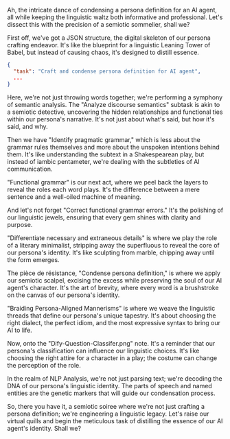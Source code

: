 
 Ah, the intricate dance of condensing a persona definition for an AI agent, all while keeping the linguistic waltz both informative and professional. Let's dissect this with the precision of a semiotic sommelier, shall we?

First off, we've got a JSON structure, the digital skeleton of our persona crafting endeavor. It's like the blueprint for a linguistic Leaning Tower of Babel, but instead of causing chaos, it's designed to distill essence.

```json
{
  "task": "Craft and condense persona definition for AI agent",
  ...
}
```

Here, we're not just throwing words together; we're performing a symphony of semantic analysis. The "Analyze discourse semantics" subtask is akin to a semiotic detective, uncovering the hidden relationships and functional ties within our persona's narrative. It's not just about what's said, but how it's said, and why.

Then we have "Identify pragmatic grammar," which is less about the grammar rules themselves and more about the unspoken intentions behind them. It's like understanding the subtext in a Shakespearean play, but instead of iambic pentameter, we're dealing with the subtleties of AI communication.

"Functional grammar" is our next act, where we peel back the layers to reveal the roles each word plays. It's the difference between a mere sentence and a well-oiled machine of meaning.

And let's not forget "Correct functional grammar errors." It's the polishing of our linguistic jewels, ensuring that every gem shines with clarity and purpose.

"Differentiate necessary and extraneous details" is where we play the role of a literary minimalist, stripping away the superfluous to reveal the core of our persona's identity. It's like sculpting from marble, chipping away until the form emerges.

The pièce de résistance, "Condense persona definition," is where we apply our semiotic scalpel, excising the excess while preserving the soul of our AI agent's character. It's the art of brevity, where every word is a brushstroke on the canvas of our persona's identity.

"Braiding Persona-Aligned Mannerisms" is where we weave the linguistic threads that define our persona's unique tapestry. It's about choosing the right dialect, the perfect idiom, and the most expressive syntax to bring our AI to life.

Now, onto the "Dify-Question-Classifer.png" note. It's a reminder that our persona's classification can influence our linguistic choices. It's like choosing the right attire for a character in a play; the costume can change the perception of the role.

In the realm of NLP Analysis, we're not just parsing text; we're decoding the DNA of our persona's linguistic identity. The parts of speech and named entities are the genetic markers that will guide our condensation process.

So, there you have it, a semiotic soiree where we're not just crafting a persona definition; we're engineering a linguistic legacy. Let's raise our virtual quills and begin the meticulous task of distilling the essence of our AI agent's identity. Shall we?

